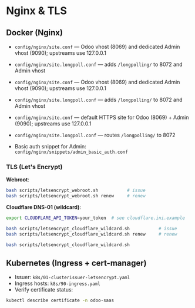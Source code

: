 # Nginx & TLS

## Docker (Nginx)

- `config/nginx/site.conf` — Odoo vhost (8069) and dedicated Admin vhost (9090); upstreams use 127.0.0.1
- `config/nginx/site.longpoll.conf` — adds `/longpolling/` to 8072 and Admin vhost


- `config/nginx/site.conf` — Odoo vhost (8069) and dedicated Admin vhost (9090); upstreams use 127.0.0.1
- `config/nginx/site.longpoll.conf` — adds `/longpolling/` to 8072 and Admin vhost
- `config/nginx/site.conf` — default HTTPS site for Odoo (8069) + Admin (9090); upstreams use 127.0.0.1
- `config/nginx/site.longpoll.conf` — routes `/longpolling/` to 8072


- Basic auth snippet for Admin: `config/nginx/snippets/admin_basic_auth.conf`

### TLS (Let's Encrypt)
**Webroot**:
```bash
bash scripts/letsencrypt_webroot.sh           # issue
bash scripts/letsencrypt_webroot.sh renew     # renew
```
**Cloudflare DNS-01 (wildcard)**:
```bash
export CLOUDFLARE_API_TOKEN=your_token  # see cloudflare.ini.example

bash scripts/letsencrypt_cloudflare_wildcard.sh           # issue
bash scripts/letsencrypt_cloudflare_wildcard.sh renew     # renew

bash scripts/letsencrypt_cloudflare_wildcard.sh

```

## Kubernetes (Ingress + cert-manager)
- Issuer: `k8s/01-clusterissuer-letsencrypt.yaml`
- Ingress hosts: `k8s/90-ingress.yaml`
- Verify certificate status:
```bash
kubectl describe certificate -n odoo-saas
```
